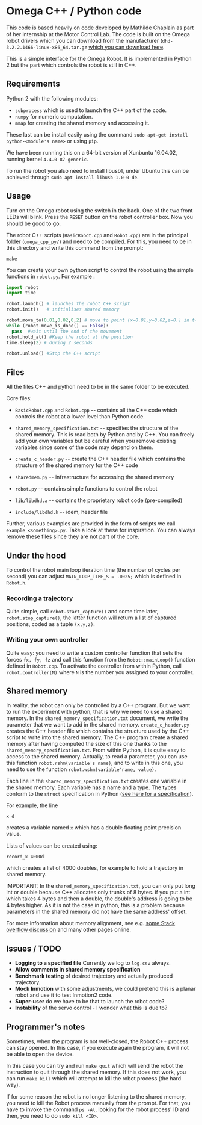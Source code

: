 
# Omega C++ / Python code

This code is based heavily on code developed by Mathilde Chaplain as part of her internship at the Motor Control Lab. The code is built on the Omega robot drivers which you can download from the manufacturer (`dhd-3.2.2.1466-linux-x86_64.tar.gz` [which you can download here]((http://www.forcedimension.com/download/sdk)).

This is a simple interface for the Omega Robot. It is implemented in Python 2 but the part which controls the robot is still in C++.

## Requirements

Python 2 with the following modules:
* `subprocess` which is used to launch the C++ part of the code.
* `numpy` for numeric computation.
* `mmap` for creating the shared memory and accessing it.

These last can be install easily using the command `sudo apt-get install python-<module's name>` or using `pip`.

We have been running this on a 64-bit version of Xunbuntu 16.04.02, running kernel `4.4.0-87-generic`.

To run the robot you also need to install libusb1, under Ubuntu this can be achieved through `sudo apt install libusb-1.0-0-de`.



## Usage

Turn on the Omega robot using the switch in the back. One of the two front LEDs will blink. Press the `RESET` button on the robot controller box. Now you should be good to go.

The robot C++ scripts (`BasicRobot.cpp` and `Robot.cpp`) are in the principal folder (`omega_cpp_py/`) and need to be compiled. For this, you need to be in this directory and write this command from the prompt:

```
make
```



You can create your own python script to control the robot using the simple functions in `robot.py`. For example :

```python
import robot
import time

robot.launch() # launches the robot C++ script
robot.init()   # initialises shared memory

robot.move_to(0.01,0.02,0,2) # move to point (x=0.01,y=0.02,z=0.) in t=2 seconds.
while (robot.move_is_done() == False):
  pass  #wait until the end of the movement
robot.hold_at() #Keep the robot at the position
time.sleep(2) # during 2 seconds

robot.unload() #Stop the C++ script
```



## Files

All the files C++ and python need to be in the same folder to be executed.

Core files:

* `BasicRobot.cpp` and `Robot.cpp` -- contains all the C++ code which controls the robot at a lower level than Python code.
* `shared_memory_specification.txt` -- specifies the structure of the shared memory. This is read both by Python and by C++. You can freely add your own variables but be careful when you remove existing variables since some of the code may depend on them.
* `create_c_header.py` -- create the C++ header file which contains the structure of the shared memory for the C++ code
* `sharedmem.py` -- infrastructure for accessing the shared memory
* `robot.py` -- contains simple functions to control the robot

* `lib/libdhd.a` -- contains the proprietary robot code (pre-compiled)
* `include/libdhd.h` -- idem, header file

Further, various examples are provided in the form of scripts we call `example_<something>.py`. Take a look at these for inspiration. You can always remove these files since they are not part of the core.




## Under the hood

To control the robot main loop iteration time (the number of cycles per second) you can adjust `MAIN_LOOP_TIME_S = .0025;` which is defined in `Robot.h`.


### Recording a trajectory

Quite simple, call `robot.start_capture()` and some time later, `robot.stop_capture()`, the latter function will return a list of captured positions, coded as a tuple `(x,y,z)`.


### Writing your own controller

Quite easy: you need to write a custom controller function that sets the forces `fx, fy, fz` and call this function from the `Robot::mainLoop()` function defined in `Robot.cpp`. To activate the controller from within Python, call `robot.controller(N)` where `N` is the number you assigned to your controller.



## Shared memory

In reality, the robot can only be controlled by a C++ program. But we want to run the experiment with python, that is why we need to use a shared memory. In the `shared_memory_specification.txt` document, we write the parameter that we want to add in the shared memory. `create_c_header.py` creates the C++ header file which contains the structure used by the C++ script to write into the shared memory. The C++ program create a shared memory after having computed the size of this one thanks to the `shared_memory_specification.txt`. From within Python, it is quite easy to access to the shared memory. Actually, to read a parameter, you can use this function `robot.rshm(variable's name)`, and to write in this one, you need to use the function `robot.wshm(variable'name, value)`.

Each line in the `shared_memory_specification.txt` creates one variable in the shared memory. Each variable has a name and a type. The types conform to the `struct` specification in Python ([see here for a specification](https://docs.python.org/2/library/struct.html#format-characters)).

For example, the line
```
x d
```

creates a variable named `x` which has a double floating point precision value.

Lists of values can be created using:
```
record_x 4000d
```

which creates a list of 4000 doubles, for example to hold a trajectory in shared memory.

IMPORTANT: In the `shared_memory_specification.txt`, you can only put long int or double because C++ allocates only trunks of 8 bytes. if you put a int which takes 4 bytes and then a double, the double's address is going to be 4 bytes higher. As it is not the case in python, this is a problem because parameters in the shared memory did not have the same address' offset.  

For more information about memory alignment, see e.g. [some Stack overflow discussion](https://stackoverflow.com/questions/5435841/memory-alignment-in-c-structs) and many other pages online.




## Issues / TODO

* **Logging to a specified file** Currently we log to `log.csv` always.
* **Allow comments in shared memory specification**
* **Benchmark testing** of desired trajectory and actually produced trajectory.
* **Mock Inmotion** with some adjustments, we could pretend this is a planar robot and use it to test Inmotion2 code.
* **Super-user** do we have to be that to launch the robot code?
* **Instability** of the servo control - I wonder what this is due to?



## Programmer's notes

Sometimes, when the program is not well-closed, the Robot C++ process can stay opened. In this case, if you execute again the program, it will not be able to open the device.

In this case you can try and run `make quit` which will send the robot the instruction to quit through the shared memory. If this does not work, you can run `make kill` which will attempt to kill the robot process (the hard way).

If for some reason the robot is no longer listening to the shared memory, you need to kill the Robot process manually from the prompt.
For that, you have to invoke the command `ps -Al`, looking for the robot process' ID and then, you need to do `sudo kill <ID>`.  
